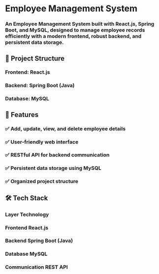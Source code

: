 # Employee Management System
###   An Employee Management System built with React.js, Spring Boot, and MySQL, designed to manage employee records efficiently with a modern frontend, robust backend,       and persistent data storage.


## 📂 Project Structure
###          Frontend: React.js

###          Backend: Spring Boot (Java)

###          Database: MySQL


## 🚀 Features
###   ✅ Add, update, view, and delete employee details
###   ✅ User-friendly web interface
###   ✅ RESTful API for backend communication
###   ✅ Persistent data storage using MySQL
###   ✅ Organized project structure


## 🛠️ Tech Stack
###   Layer	                 Technology
###  Frontend                	React.js
###  Backend	             Spring Boot (Java)
###  Database	                 MySQL
###  Communication	         REST API



